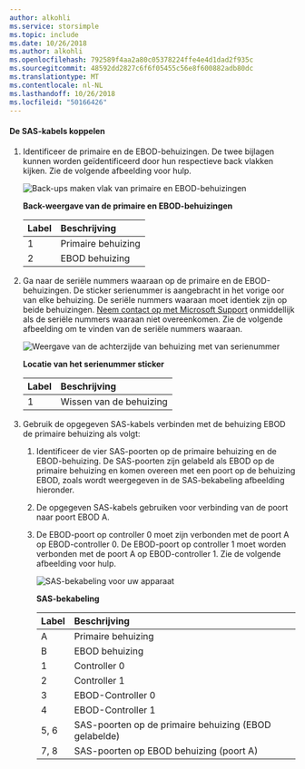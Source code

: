 ```yaml
---
author: alkohli
ms.service: storsimple
ms.topic: include
ms.date: 10/26/2018
ms.author: alkohli
ms.openlocfilehash: 792589f4aa2a80c05378224ffe4e4d1dad2f935c
ms.sourcegitcommit: 48592dd2827c6f6f05455c56e8f600882adb80dc
ms.translationtype: MT
ms.contentlocale: nl-NL
ms.lasthandoff: 10/26/2018
ms.locfileid: "50166426"
---
```

<!--author=alkohli last changed:02/22/16-->

#### <a name="to-attach-the-sas-cables"></a>De SAS-kabels koppelen
1. Identificeer de primaire en de EBOD-behuizingen. De twee bijlagen kunnen worden geïdentificeerd door hun respectieve back vlakken kijken. Zie de volgende afbeelding voor hulp. 
   
    ![Back-ups maken vlak van primaire en EBOD-behuizingen](./media/storsimple-sas-cable-8600/HCSBackplaneofprimaryandEBODenclosure.png)
   
    **Back-weergave van de primaire en EBOD-behuizingen**
   
   | Label | Beschrijving |
   |:--- |:--- |
   | 1 |Primaire behuizing |
   | 2 |EBOD behuizing |
2. Ga naar de seriële nummers waaraan op de primaire en de EBOD-behuizingen. De sticker serienummer is aangebracht in het vorige oor van elke behuizing. De seriële nummers waaraan moet identiek zijn op beide behuizingen. [Neem contact op met Microsoft Support](../articles/storsimple/storsimple-contact-microsoft-support.md) onmiddellijk als de seriële nummers waaraan niet overeenkomen. Zie de volgende afbeelding om te vinden van de seriële nummers waaraan.
   
    ![Weergave van de achterzijde van behuizing met van serienummer](./media/storsimple-sas-cable-8600/HCSRearviewofenclosureindicatinglocationofserialnumbersticker.png)
   
    **Locatie van het serienummer sticker**
   
   | Label | Beschrijving |
   |:--- |:--- |
   | 1 |Wissen van de behuizing |
3. Gebruik de opgegeven SAS-kabels verbinden met de behuizing EBOD de primaire behuizing als volgt:
   
   1. Identificeer de vier SAS-poorten op de primaire behuizing en de EBOD-behuizing. De SAS-poorten zijn gelabeld als EBOD op de primaire behuizing en komen overeen met een poort op de behuizing EBOD, zoals wordt weergegeven in de SAS-bekabeling afbeelding hieronder.
   2. De opgegeven SAS-kabels gebruiken voor verbinding van de poort naar poort EBOD A.
   3. De EBOD-poort op controller 0 moet zijn verbonden met de poort A op EBOD-controller 0. De EBOD-poort op controller 1 moet worden verbonden met de poort A op EBOD-controller 1. Zie de volgende afbeelding voor hulp. 
      
      ![SAS-bekabeling voor uw apparaat](./media/storsimple-sas-cable-8600/HCSSAScablingforyourdevice.png)
      
      **SAS-bekabeling**
      
      | Label | Beschrijving |
      |:--- |:--- |
      | A |Primaire behuizing |
      | B |EBOD behuizing |
      | 1 |Controller 0 |
      | 2 |Controller 1 |
      | 3 |EBOD-Controller 0 |
      | 4 |EBOD-Controller 1 |
      | 5, 6 |SAS-poorten op de primaire behuizing (EBOD gelabelde) |
      | 7, 8 |SAS-poorten op EBOD behuizing (poort A) |

